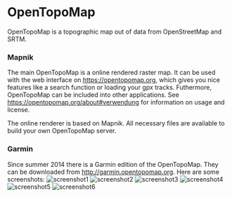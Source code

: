 OpenTopoMap
===========
OpenTopoMap is a topographic map out of data from OpenStreetMap and SRTM.

### Mapnik
The main OpenTopoMap is a online rendered raster map. It can be used with the web interface on https://opentopomap.org, which gives you nice features like a search function or loading your gpx tracks. Futhermore, OpenTopoMap can be included into other applications. See https://opentopomap.org/about#verwendung for information on usage and license.

The online renderer is based on Mapnik. All necessary files are available to build your own OpenTopoMap server.

### Garmin
Since summer 2014 there is a Garmin edition of the OpenTopoMap. They can be downloaded from http://garmin.opentopomap.org. Here are some screenshots:
![screenshot1](https://raw.githubusercontent.com/der-stefan/OpenTopoMap/master/garmin/screenshots/screenshot1.png)
![screenshot2](https://raw.githubusercontent.com/der-stefan/OpenTopoMap/master/garmin/screenshots/screenshot2.png)
![screenshot3](https://raw.githubusercontent.com/der-stefan/OpenTopoMap/master/garmin/screenshots/screenshot3.png)
![screenshot4](https://raw.githubusercontent.com/der-stefan/OpenTopoMap/master/garmin/screenshots/screenshot4.png)
![screenshot5](https://raw.githubusercontent.com/der-stefan/OpenTopoMap/master/garmin/screenshots/screenshot5.png)
![screenshot6](https://raw.githubusercontent.com/der-stefan/OpenTopoMap/master/garmin/screenshots/screenshot6.png)
